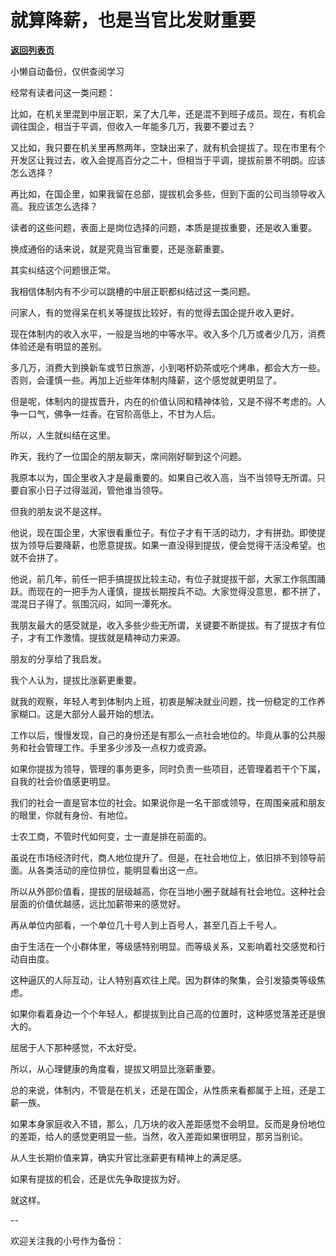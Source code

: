 # 就算降薪，也是当官比发财重要

[**返回列表页**](/gzh/费曼的小茶馆)

小懒自动备份，仅供查阅学习

经常有读者问这一类问题：

  

比如，在机关里混到中层正职，呆了大几年，还是混不到班子成员。现在，有机会调往国企，相当于平调，但收入一年能多几万，我要不要过去？

  

又比如，我只要在机关里再熬两年，空缺出来了，就有机会提拔了。现在市里有个开发区让我过去，收入会提高百分之二十，但相当于平调，提拔前景不明朗。应该怎么选择？

  

再比如，在国企里，如果我留在总部，提拔机会多些，但到下面的公司当领导收入高。我应该怎么选择？

  

读者的这些问题，表面上是岗位选择的问题，本质是提拔重要，还是收入重要。

  

换成通俗的话来说，就是究竟当官重要，还是涨薪重要。

  

其实纠结这个问题很正常。  

  

我相信体制内有不少可以跳槽的中层正职都纠结过这一类问题。

  
问家人，有的觉得呆在机关等提拔比较好，有的觉得去国企提升收入更好。

  

现在体制内的收入水平，一般是当地的中等水平。收入多个几万或者少几万，消费体验还是有明显的差别。

  

多几万，消费大到换新车或节日旅游，小到喝杯奶茶或吃个烤串，都会大方一些。否则，会谨慎一些。再加上近些年体制内降薪，这个感觉就更明显了。

  

但是呢，体制内的提拔晋升，内在的价值认同和精神体验，又是不得不考虑的。人争一口气，佛争一炷香。在官阶高低上，不甘为人后。  

  

所以，人生就纠结在这里。

  

昨天，我约了一位国企的朋友聊天，席间刚好聊到这个问题。

  

我原本以为，国企里收入才是最重要的。如果自己收入高，当不当领导无所谓。只要自家小日子过得滋润，管他谁当领导。

  

但我的朋友说不是这样。

  

他说，现在国企里，大家很看重位子。有位子才有干活的动力，才有拼劲。即使提拔为领导后要降薪，也愿意提拔。如果一直没得到提拔，便会觉得干活没希望。也就不会拼了。

  

他说，前几年，前任一把手搞提拔比较主动，有位子就提拔干部，大家工作氛围踊跃。而现在的一把手为人谨慎，提拔长期按兵不动。大家觉得没意思，都不拼了，混混日子得了。氛围沉闷，如同一潭死水。

  

我朋友最大的感受就是，收入多些少些无所谓，关键要不断提拔。有了提拔才有位子，才有工作激情。提拔就是精神动力来源。

  

朋友的分享给了我启发。  

  

我个人认为，提拔比涨薪更重要。  

  

就我的观察，年轻人考到体制内上班，初衷是解决就业问题，找一份稳定的工作养家糊口。这是大部分人最开始的想法。

  

工作以后，慢慢发现，自己的身份还是有那么一点社会地位的。毕竟从事的公共服务和社会管理工作。手里多少涉及一点权力或资源。

  

如果你提拔为领导，管理的事务更多，同时负责一些项目，还管理着若干个下属，自我的社会价值感更明显。

  

我们的社会一直是官本位的社会。如果说你是一名干部或领导，在周围亲戚和朋友的眼里，你就有身份、有地位。

  

士农工商，不管时代如何变，士一直是排在前面的。

  

虽说在市场经济时代，商人地位提升了。但是，在社会地位上，依旧排不到领导前面。从各类活动的座位排位，能明显看出这一点。

  

所以从外部价值看，提拔的层级越高，你在当地小圈子就越有社会地位。这种社会层面的价值优越感，远比加薪带来的感觉好。  

  

再从单位内部看，一个单位几十号人到上百号人，甚至几百上千号人。  

  

由于生活在一个小群体里，等级感特别明显。而等级关系，又影响着社交感觉和行动自由度。

  

这种逼仄的人际互动，让人特别喜欢往上爬。因为群体的聚集，会引发猿类等级焦虑。

  

如果你看着身边一个个年轻人，都提拔到比自己高的位置时，这种感觉落差还是很大的。

  

屈居于人下那种感觉，不太好受。  

  

所以，从心理健康的角度看，提拔又明显比涨薪重要。  

  

总的来说，体制内，不管是在机关，还是在国企，从性质来看都属于上班，还是工薪一族。

  

如果本身家庭收入不错，那么，几万块的收入差距感觉不会明显。反而是身份地位的差距，给人的感觉更明显一些。当然，收入差距如果很明显，那另当别论。

  

从人生长期价值来算，确实升官比涨薪更有精神上的满足感。

  

如果有提拔的机会，还是优先争取提拔为好。  

  

就这样。  
  

\--  

欢迎关注我的小号作为备份：  

  

